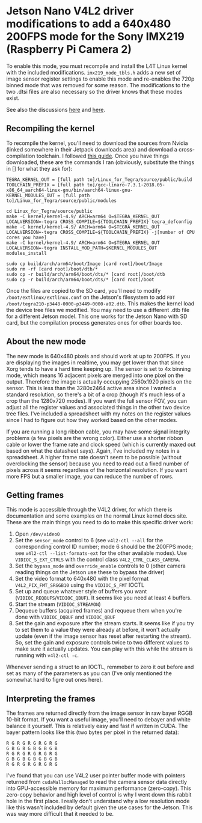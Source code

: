 # Jetson Nano V4L2 driver modifications to add a 640x480 200FPS mode for the Sony IMX219 (Raspberry Pi Camera 2)
To enable this mode, you must recompile and install the L4T Linux kernel with the included modifications. `imx219_mode_tbls.h` adds a new set of image sensor register settings to enable this mode and re-enables the 720p binned mode that was removed for some reason. The modifications to the two .dtsi files are also necessary so the driver knows that these modes exist.

See also the discussions [here](https://forums.developer.nvidia.com/t/120-fps-mode-support-removed-for-imx219-sensor/174327) and [here](https://forums.developer.nvidia.com/t/120fps-with-imx219-and-binned-modes/233758/39).

## Recompiling the kernel
To recompile the kernel, you'll need to download the sources from Nvidia (linked somewhere in their Jetpack downloads area) and download a cross-compilation toolchain. I followed [this guide](https://developer.ridgerun.com/wiki/index.php?title=Jetson_Nano/Development/Building_the_Kernel_from_Source). Once you have things downloaded, these are the commands I ran (obviously, substitute the things in [] for what they ask for):
```
TEGRA_KERNEL_OUT = [full path to]/Linux_for_Tegra/source/public/build
TOOLCHAIN_PREFIX = [full path to]/gcc-linaro-7.3.1-2018.05-x86_64_aarch64-linux-gnu/bin/aarch64-linux-gnu-
KERNEL_MODULES_OUT = [full path to]/Linux_for_Tegra/source/public/modules

cd Linux_for_Tegra/source/public
make -C kernel/kernel-4.9/ ARCH=arm64 O=$TEGRA_KERNEL_OUT LOCALVERSION=-tegra CROSS_COMPILE=${TOOLCHAIN_PREFIX} tegra_defconfig
make -C kernel/kernel-4.9/ ARCH=arm64 O=$TEGRA_KERNEL_OUT LOCALVERSION=-tegra CROSS_COMPILE=${TOOLCHAIN_PREFIX} -j[number of CPU cores you have]
make -C kernel/kernel-4.9/ ARCH=arm64 O=$TEGRA_KERNEL_OUT LOCALVERSION=-tegra INSTALL_MOD_PATH=$KERNEL_MODULES_OUT modules_install

sudo cp build/arch/arm64/boot/Image [card root]/boot/Image
sudo rm -rf [card root]/boot/dtb/*
sudo cp -r build/arch/arm64/boot/dts/* [card root]/boot/dtb
sudo cp -r build/arch/arm64/boot/dts/* [card root]/boot
```

Once the files are copied to the SD card, you'll need to modify `/boot/extlinux/extlinux.conf` on the Jetson's filesystem to add `FDT /boot/tegra210-p3448-0000-p3449-0000-a02.dtb`. This makes the kernel load the device tree files we modified. You may need to use a different .dtb file for a different Jetson model. This one works for the Jetson Nano with SD card, but the compilation process generates ones for other boards too.

## About the new mode
The new mode is 640x480 pixels and should work at up to 200FPS. If you are displaying the images in realtime, you may get lower than that since Xorg tends to have a hard time keeping up. The sensor is set to 4x binning mode, which means 16 adjacent pixels are merged into one pixel on the output. Therefore the image is actually occupying 2560x1920 pixels on the sensor. This is less than the 3280x2464 active area since I wanted a standard resolution, so there's a bit of a crop (though it's much less of a crop than the 1280x720 modes). If you want the full sensor FOV, you can adjust all the register values and associated things in the other two device tree files. I've included a spreadsheet with my notes on the register values since I had to figure out how they worked based on the other modes.


If you are running a long ribbon cable, you may have some signal integrity problems (a few pixels are the wrong color). Either use a shorter ribbon cable or lower the frame rate and clock speed (which is currently maxed out based on what the datasheet says). Again, I've included my notes in a spreadsheet. A higher frame rate doesn't seem to be possible (without overclocking the sensor) because you need to read out a fixed number of pixels across it seems regardless of the horizontal resolution. If you want more FPS but a smaller image, you can reduce the number of rows.

## Getting frames
This mode is accessible through the V4L2 driver, for which there is documentation and some examples on the normal Linux kernel docs site. These are the main things you need to do to make this specific driver work:

1. Open `/dev/video0`
2. Set the `sensor_mode` control to 6 (see `v4l2-ctl --all` for the corresponding control ID number; mode 6 should be the 200FPS mode; see `v4l2-ctl --list-formats-ext` for the other available modes). Use `VIDIOC_S_EXT_CTRLS` with the control class `V4L2_CTRL_CLASS_CAMERA`.
3. Set the `bypass_mode` and `override_enable` controls to 0 (other camera reading things on the Jetson use these to bypass the driver)
4. Set the video format to 640x480 with the pixel format `V4L2_PIX_FMT_SRGGB10` using the `VIDIOC_S_FMT` IOCTL
5. Set up and queue whatever style of buffers you want (`VIDIOC_REQBUFS`/`VIDIOC_QBUF`). It seems like you need at least 4 buffers.
6. Start the stream (`VIDIOC_STREAMON`)
7. Dequeue buffers (acquired frames) and requeue them when you're done with `VIDIOC_DQBUF` and `VIDIOC_QBUF`
8. Set the gain and exposure after the stream starts. It seems like if you try to set them to a value they were already at before, it won't actually update (even if the image sensor has reset after restarting the stream). So, set the gain and exposure controls twice to two different values to make sure it actually updates. You can play with this while the stream is running with `v4l2-ctl -c`.


Whenever sending a struct to an IOCTL, remmeber to zero it out before and set as many of the parameters as you can (I've only mentioned the somewhat hard to figre out ones here).

## Interpreting the frames
The frames are returned directly from the image sensor in raw bayer RGGB 10-bit format. If you want a useful image, you'll need to debayer and white balance it yourself. This is relatively easy and fast if written in CUDA. The bayer pattern looks like this (two bytes per pixel in the returned data):
```
R G R G R G R G R G
G B G B G B G B G B
R G R G R G R G R G
G B G B G B G B G B
R G R G R G R G R G
```

I've found that you can use V4L2 user pointer buffer mode with pointers returned from `cudaMallocManaged` to read the camera sensor data directly into GPU-accessible memory for maximum performance (zero-copy). This zero-copy behavior and high level of control is why I went down this rabbit hole in the first place. I really don't understand why a low resolution mode like this wasn't included by default given the use cases for the Jetson. This was way more difficult that it needed to be.
